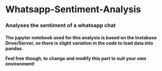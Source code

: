 # Whatsapp-Sentiment-Analysis
<h3> Analyses the sentiment of a whatsapp chat</h3>

<h4> The jupyter notebook used for this analysis is based on the Instabase Drive/Server, so there is slight variation in the code to load data into pandas.
<p>Feel free though, to change and modify this part to suit your own environment!</p></h4>
